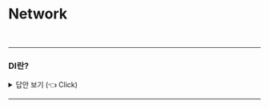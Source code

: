 # Network
<br>

-----------------------

### DI란?

<details>
   <summary> 답안 보기 (👈 Click)</summary>
<br />

-----------------------
+  
</details>

-----------------------
